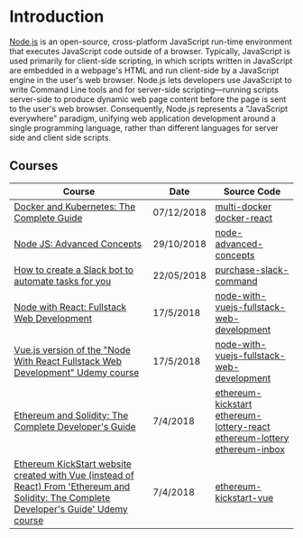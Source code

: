 # Introduction
[Node.js](https://en.wikipedia.org/wiki/Node.js) is an open-source, cross-platform JavaScript run-time environment that executes JavaScript code outside of a browser. Typically, JavaScript is used primarily for client-side scripting, in which scripts written in JavaScript are embedded in a webpage's HTML and run client-side by a JavaScript engine in the user's web browser. Node.js lets developers use JavaScript to write Command Line tools and for server-side scripting—running scripts server-side to produce dynamic web page content before the page is sent to the user's web browser. Consequently, Node.js represents a "JavaScript everywhere" paradigm, unifying web application development around a single programming language, rather than different languages for server side and client side scripts. 

## Courses
| Course                                                                                                                                         | Date               | Source Code                                                                                         |
| ----------------------------------------------------------------------------------------------------------------------------------------------- | ------------------- | --------------------------------------------------------------------------------------------------- |
| [Docker and Kubernetes: The Complete Guide](/other/docker-multi-docker.md)                                                                                                               | 07/12/2018 | [multi-docker](https://github.com/peelmicro/multi-docker) <br> [docker-react](https://github.com/peelmicro/docker-react)                                         |
| [Node JS: Advanced Concepts](nodejs-advanced-node-for-developers.md)                                                                                                               | 29/10/2018 | [node-advanced-concepts](https://github.com/peelmicro/node-advanced-concepts) |
| [How to create a Slack bot to automate tasks for you](/other/bot-how-to-create-a-slack-bot-to-automate-tasks-for-you.md)| 22/05/2018 | [purchase-slack-command](https://github.com/peelmicro/purchase-slack-command)|
| [Node with React: Fullstack Web Development](nodejs-node-with-react-fullstack-web-development.md)| 17/5/2018 | [node-with-vuejs-fullstack-web-development](https://github.com/peelmicro/node-with-react-fullstack-web-development)         |
| [Vue.js version of the "Node With React Fullstack Web Development" Udemy course](/projects/node-with-vuejs-fullstack-web-development.md)                   | 17/5/2018 | [node-with-vuejs-fullstack-web-development](https://github.com/peelmicro/node-with-vuejs-fullstack-web-development)|
| [Ethereum and Solidity: The Complete Developer's Guide](/other/blockchain-ethereum-kickstart.md)| 7/4/2018 | [ethereum-kickstart](https://github.com/peelmicro/ethereum-kickstart)<br>[ethereum-lottery-react](https://github.com/peelmicro/ethereum-lottery-react)<br>[ethereum-lottery](https://github.com/peelmicro/ethereum-lottery)<br>[ethereum-inbox](https://github.com/peelmicro/ethereum-inbox)|
| [Ethereum KickStart website created with Vue (instead of React) From 'Ethereum and Solidity: The Complete Developer's Guide' Udemy course](/projects/ethereum-kickstart-vue.md)| 7/4/2018 | [ethereum-kickstart-vue](https://github.com/peelmicro/ethereum-kickstart-vue)|
